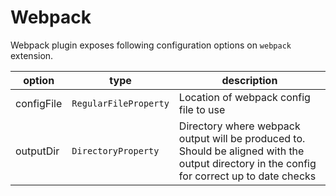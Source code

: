 # Webpack

Webpack plugin exposes following configuration options on `webpack` extension.

| option | type | description |
| ------ | ---- | ----------- |
| configFile | `RegularFileProperty` | Location of webpack config file to use |
| outputDir | `DirectoryProperty` | Directory where webpack output will be produced to. Should be aligned with the output directory in the config for correct up to date checks |
